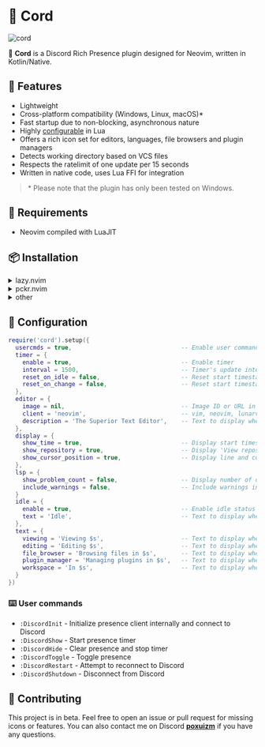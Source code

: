 # 🧩 Cord

![cord](https://github.com/reblast/cord.nvim/assets/92883017/bf551310-d073-40ea-abec-7db17b24f2aa)

🚀 **Cord** is a Discord Rich Presence plugin designed for Neovim, written in Kotlin/Native.

## 💎 Features
- Lightweight
- Cross-platform compatibility (Windows, Linux, macOS)*
- Fast startup due to non-blocking, asynchronous nature
- Highly [configurable](https://github.com/reblast/cord.nvim#configuration) in Lua
- Offers a rich icon set for editors, languages, file browsers and plugin managers
- Detects working directory based on VCS files
- Respects the ratelimit of one update per 15 seconds
- Written in native code, uses Lua FFI for integration

> \* Please note that the plugin has only been tested on Windows.

## 🔌 Requirements
- Neovim compiled with LuaJIT

## 📦 Installation
<details>
  <summary>lazy.nvim</summary>

  ```lua
  {
    'reblast/cord.nvim',
    build = './gradlew linkReleaseSharedNative --no-daemon --no-build-cache'
  }
  ```

  If the build fails with message `Process was killed because it reached the timeout`, try increasing the timeout in Lazy's configuration:
  
  ```lua
  require('lazy').setup(..., {
    git = {
      timeout = 600
    }
  })
  ```
</details>

<details>
  <summary>pckr.nvim</summary>

  ```lua
  {
    'reblast/cord.nvim',
    run = './gradlew linkReleaseSharedNative --no-daemon --no-build-cache'
  }
  ```
</details>

<details>
  <summary>other</summary>
  <p>Same steps apply to other plugin managers. Just make sure to add/run this build command:</p>

  ```sh
  ./gradlew linkReleaseSharedNative --no-daemon --no-build-cache
  ```
</details>

## 🔧 Configuration
```lua
require('cord').setup({
  usercmds = true,                               -- Enable user commands
  timer = {
    enable = true,                               -- Enable timer
    interval = 1500,                             -- Timer's update interval in milliseconds (min 500)
    reset_on_idle = false,                       -- Reset start timestamp on idle
    reset_on_change = false,                     -- Reset start timestamp on presence change
  },
  editor = {
    image = nil,                                 -- Image ID or URL in case a custom client id is provided
    client = 'neovim',                           -- vim, neovim, lunarvim, nvchad or your application's client id
    description = 'The Superior Text Editor',    -- Text to display when hovering over the editor's image
  },
  display = {
    show_time = true,                            -- Display start timestamp
    show_repository = true,                      -- Display 'View repository' button linked to repository url, if any
    show_cursor_position = true,                 -- Display line and column number of cursor's position
  },
  lsp = {
    show_problem_count = false,                  -- Display number of diagnostics problems
    include_warnings = false,                    -- Include warnings in the problem count
  }
  idle = {
    enable = true,                               -- Enable idle status
    text = 'Idle',                               -- Text to display when idle
  },
  text = {
    viewing = 'Viewing $s',                      -- Text to display when viewing a readonly file
    editing = 'Editing $s',                      -- Text to display when editing a file
    file_browser = 'Browsing files in $s',       -- Text to display when browsing files (Empty string to disable)
    plugin_manager = 'Managing plugins in $s',   -- Text to display when managing plugins (Empty string to disable)
    workspace = 'In $s',                         -- Text to display when in a workspace (Empty string to disable)
  }
})
```

### ⌨️ User commands
- `:DiscordInit`     - Initialize presence client internally and connect to Discord
- `:DiscordShow`     - Start presence timer
- `:DiscordHide`     - Clear presence and stop timer
- `:DiscordToggle`   - Toggle presence
- `:DiscordRestart`  - Attempt to reconnect to Discord
- `:DiscordShutdown` - Disconnect from Discord

## 🌱 Contributing
This project is in beta. Feel free to open an issue or pull request for missing icons or features. You can also contact me on Discord **[poxuizm](https://discord.com/users/446729269872427018)** if you have any questions.
